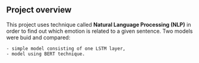## Project overview

This project uses technique called **Natural Language Processing (NLP)** in order to find out which emotion is related to a given sentence. Two models were buid and compared:

    - simple model consisting of one LSTM layer,
    - model using BERT technique.
